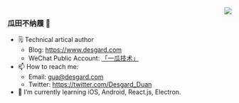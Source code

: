 <img align="right" src="https://github-readme-stats.vercel.app/api?username=Desgard&show_icons=true&icon_color=CE1D2D&text_color=718096&bg_color=ffffff&hide_title=true" />

### 瓜田不纳履 👣

- 🗒 Technical artical author
  - Blog: https://www.desgard.com
  - WeChat Public Account: [「一瓜技术」](https://www.desgard.com/qrcode)
- 📫 How to reach me:
  - Email: gua@desgard.com
  - Twitter: https://twitter.com/Desgard_Duan
- 🌱 I’m currently learning iOS, Android, React.js, Electron.
